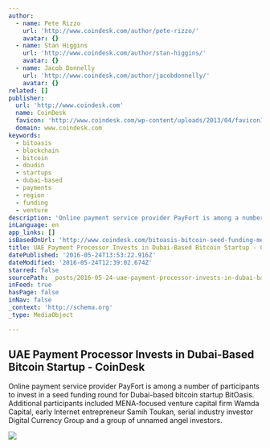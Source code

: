 ```yaml
---
author:
  - name: Pete Rizzo
    url: 'http://www.coindesk.com/author/pete-rizzo/'
    avatar: {}
  - name: Stan Higgins
    url: 'http://www.coindesk.com/author/stan-higgins/'
    avatar: {}
  - name: Jacob Donnelly
    url: 'http://www.coindesk.com/author/jacobdonnelly/'
    avatar: {}
related: []
publisher:
  url: 'http://www.coindesk.com'
  name: CoinDesk
  favicon: 'http://www.coindesk.com/wp-content/uploads/2013/04/favicon1.ico?ffe887'
  domain: www.coindesk.com
keywords:
  - bitoasis
  - blockchain
  - bitcoin
  - doudin
  - startups
  - dubai-based
  - payments
  - region
  - funding
  - venture
description: 'Online payment service provider PayFort is among a number of participants to invest in a seed funding round for Dubai-based bitcoin startup BitOasis. Additional participants included MENA-focused venture capital firm Wamda Capital, early Internet entrepreneur Samih Toukan, serial industry investor Digital Currency Group and a group of unnamed angel investors.'
inLanguage: en
app_links: []
isBasedOnUrl: 'http://www.coindesk.com/bitoasis-bitcoin-seed-funding-mena/'
title: UAE Payment Processor Invests in Dubai-Based Bitcoin Startup - CoinDesk
datePublished: '2016-05-24T13:53:22.916Z'
dateModified: '2016-05-24T12:39:02.674Z'
starred: false
sourcePath: _posts/2016-05-24-uae-payment-processor-invests-in-dubai-based-bitcoin-startup.md
inFeed: true
hasPage: false
inNav: false
_context: 'http://schema.org'
_type: MediaObject

---
```

<article style=""><h1>UAE Payment Processor Invests in Dubai-Based Bitcoin Startup - CoinDesk</h1><p>Online payment service provider PayFort is among a number of participants to invest in a seed funding round for Dubai-based bitcoin startup BitOasis. Additional participants included MENA-focused venture capital firm Wamda Capital, early Internet entrepreneur Samih Toukan, serial industry investor Digital Currency Group and a group of unnamed angel investors.</p><img src="http://media.coindesk.com/2016/05/Screen-Shot-2016-05-23-at-12.26.09-AM-e1463977554207.png" /></article>
